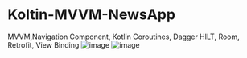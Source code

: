 # Koltin-MVVM-NewsApp
MVVM,Navigation Component, Kotlin Coroutines, Dagger HILT, Room, Retrofit, View Binding
![image](https://user-images.githubusercontent.com/46397935/195884518-b62bb133-f44e-4115-842b-a234943df617.png)
![image](https://user-images.githubusercontent.com/46397935/195884638-366b4ba2-3d93-45e0-90ac-15806669365d.png)
